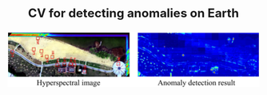 <div align="center">
  <h3 align="center" style="font-size: 24px;">CV for detecting anomalies on Earth</h3>
  <img src="https://github.com/Jingtao-Li-CVer/Jingtao-Li-CVer/blob/main/github_back2_00.jpg"><br><br>
</div>

<!-- ### Hi there 👋


<!-- [About Me](http://zhuozheng.top/)-->


<!--
**Z-Zheng/Z-Zheng** is a ✨ _special_ ✨ repository because its `README.md` (this file) appears on your GitHub profile.

Here are some ideas to get you started:

- 🔭 I’m currently working on ...
- 🌱 I’m currently learning ...
- 👯 I’m looking to collaborate on ...
- 🤔 I’m looking for help with ...
- 💬 Ask me about ...
- 📫 How to reach me: ...
- 😄 Pronouns: ...
- ⚡ Fun fact: ...
-->
